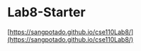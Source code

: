 # Lab8-Starter

[https://sangpotado.github.io/cse110Lab8/](https://sangpotado.github.io/cse110Lab8/)
